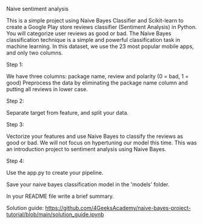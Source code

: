 Naive sentiment analysis

This is a simple project using Naive Bayes Classifier and Scikit-learn to create a Google Play store reviews classifier (Sentiment Analysis) in Python. You will categorize user reviews as good or bad. The Naive Bayes classification technique is a simple and powerful classification task in machine learning. In this dataset, we use the 23 most popular mobile apps, and only two columns.

Step 1:

We have three columns: package name, review and polarity (0 = bad, 1 = good) Preprocess the data by eliminating the package name column and putting all reviews in lower case.

Step 2:

Separate target from feature, and split your data.

Step 3:

Vectorize your features and use Naive Bayes to classify the reviews as good or bad. We will not focus on hypertuning our model this time. This was an introduction project to sentiment analysis using Naive Bayes.

Step 4:

Use the app.py to create your pipeline.

Save your naive bayes classification model in the 'models' folder.

In your README file write a brief summary.

Solution guide: https://github.com/4GeeksAcademy/naive-bayes-project-tutorial/blob/main/solution_guide.ipynb
